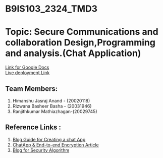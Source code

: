 # B9IS103_2324_TMD3
# Topic: Secure Communications and collaboration Design,Programming and analysis.(Chat Application)

 [Link for Google Docs](https://docs.google.com/document/d/1cGaIiWyDcL1yrtYu_2z-NQ1amFtkb8YRZ_OrkCXNO-Q/edit?usp=sharing)  
 [Live deployment Link](https://b9is103-2324-tmd3.onrender.com)
 ## Team Members: 

 1. Himanshu Jasraj Anand - (20020118)        
 2. Rizwana Basheer Basha - (20031946)
 3. Ranjithkumar Mathiazhagan-(20029745)

## Reference Links :

1. [Blog Guide for Creating a chat App]( https://getstream.io/blog/build-chat-messaging-app/)
2. [ChatApp & End-to-end Encryption Article](https://www.qed42.com/insights/developing-a-real-time-secure-chat-application-like-whatsapp-signal-with-end-to-end-encryption#top)
3. [Blog for Security Algorithm](https://dev.to/alexsam986/secure-instant-messaging-platform-the-importance-of-security-algorithm-in-chat-apps-53ip)
